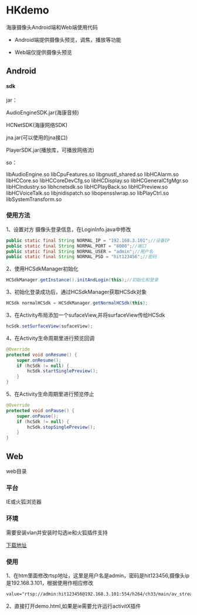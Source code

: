 # HKdemo

海康摄像头Android端和Web端使用代码

- Android端提供摄像头预览，调焦，播放等功能

- Web端仅提供摄像头预览

## Android

#### sdk

jar：

AudioEngineSDK.jar(海康音频)

 HCNetSDK(海康网络SDK)

jna.jar(可以使用的jna接口)

PlayerSDK.jar(播放库，可播放网络流)

so：

libAudioEngine.so
libCpuFeatures.so
libgnustl_shared.so
libHCAlarm.so
libHCCore.so
libHCCoreDevCfg.so
libHCDisplay.so
libHCGeneralCfgMgr.so
libHCIndustry.so
libhcnetsdk.so
libHCPlayBack.so
libHCPreview.so
libHCVoiceTalk.so
libjnidispatch.so
libopensslwrap.so
libPlayCtrl.so
libSystemTransform.so

### 使用方法

1、设置对方 摄像头登录信息，在LoginInfo.java中修改

```java
public static final String NORMAL_IP = "192.168.3.101";//设备IP
public static final String NORMAL_PORT = "8000";//端口
public static final String NORMAL_USER = "admin";//用户名
public static final String NORMAL_PSD = "hit123456";//密码
```

2、使用HCSdkManager初始化

```java
HCSdkManager.getInstance().initAndLogin(this);//初始化和登录
```

3、初始化登录成功后，通过HCSdkManager获取HCSdk对象

```java
HCSdk normalHCSdk = HCSdkManager.getNormalHCSdk(this);
```

3、在Activity布局添加一个sufaceView,并将surfaceView传给HCSdk

```java
hcSdk.setSurfaceView(sufaceView);
```

4、在Activity生命周期里进行预览回调

```java
@Override
protected void onResume() {
	super.onResume();
	if (hcSdk != null) {
        hcSdk.startSinglePreview();
    }
}
```

5、在Activity生命周期里进行预览停止

```java
@Override
protected void onPause() {
    super.onPause();
    if (hcSdk != null) {
        hcSdk.stopSinglePreview();
    }
}
```

## Web

web目录

### 平台

IE或火狐浏览器

### 环境

需要安装vlan并安装时勾选ie和火狐插件支持

[下载地址](https://www.videolan.org/vlc/index.zh.html)

### 使用

1、在htm里面修改rtsp地址，这里是用户名是admin，密码是hit123456,摄像头ip是192.168.3.101，根据使用作相应修改

```html
value="rtsp://admin:hit123456@192.168.3.101:554/h264/ch33/main/av_stream"
```

2、直接打开demo.html,如果是ie需要允许运行activitX插件